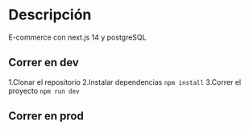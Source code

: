 
# Descripción
E-commerce con next.js 14 y postgreSQL

## Correr en dev

1.Clonar el repositorio
2.Instalar dependencias ``npm install``
3.Correr el proyecto ``npm run dev``




## Correr en prod


